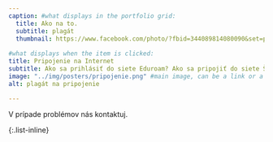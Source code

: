 ```yaml
---
caption: #what displays in the portfolio grid:
  title: Ako na to.
  subtitle: plagát
  thumbnail: https://www.facebook.com/photo/?fbid=344089814080090&set=pcb.344090290746709
  
#what displays when the item is clicked:
title: Pripojenie na Internet
subtitle: Ako sa prihlásiť do siete Eduroam? Ako sa pripojiť do siete ŠDaJ?
image: "../img/posters/pripojenie.png" #main image, can be a link or a file in assets/img/portfolio
alt: plagát na pripojenie

---
```

V prípade problémov nás kontaktuj.

{:.list-inline}
